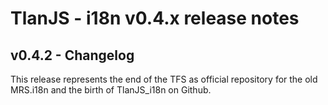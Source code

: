 TlanJS - i18n v0.4.x release notes
==============================================

## v0.4.2 - Changelog

This release represents the end of the TFS as official repository for the old MRS.i18n and the birth of TlanJS_i18n on Github.

